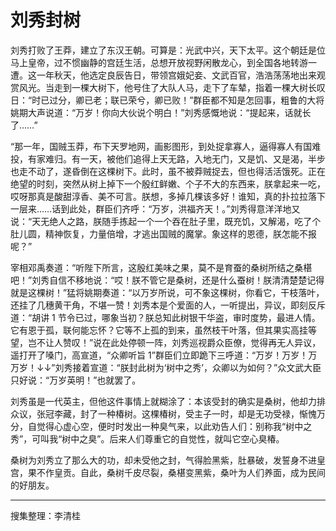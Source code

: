 # 刘秀封树

刘秀打败了王莽，建立了东汉王朝。可算是：光武中兴，天下太平。这个朝廷是位马上皇帝，过不惯幽静的宫廷生活，总想开放视野闲散龙心，到全国各地转游一遭。这一年秋天，他选定良辰告日，带领宫娥妃妾、文武百官，浩浩荡荡地出来观赏风光。当走到一棵大树下，他号住了大队人马，走下了车辇，指着一棵大树长叹日：“时已过分，卿已老；联已荣兮，卿已败！”群臣都不知是怎回事，粗鲁的大将姚期大声说道：“万岁！你向大伙说个明白！”刘秀感慨地说：“提起来，话就长了……”

“那一年，国贼玉莽，布下天罗地网，画影图形，到处捉拿寡人，逼得寡人有国难投，有家难归。有一天，被他们追得上天无路，入地无门，又是饥、又是渴，半步也走不动了，遂昏倒在这棵树下。此时，虽不被莽贼捉去，但也得活活饿死。正在绝望的时刻，突然从树上掉下一个殷红鲜嫩、个子不大的东西来，朕拿起来一吃，哎呀那真是酸甜淳香、美不可言。朕想，多掉几棵该多好！谁知，真的扑拉拉落下一层来……话到此处，群臣们齐呼：“万岁，洪福齐天！。”刘秀得意洋洋地又说：“天无绝人之路，朕随手拣起一个一个吞在肚子里，既充饥，又解渴，吃了个肚儿圆，精神恢复，力量倍增，才逃出国贼的魔掌。象这样的恩德，朕怎能不报呢？”

宰相邓禹奏道：“听陛下所言，这殷红美味之果，莫不是育蚕的桑树所结之桑椹吧！”刘秀自信不移地说：“哎！朕不管它是桑树，还是什么蚕树！朕清清楚楚记得就是这棵树！”猛将姚期奏道：“以万岁所说，可不象这棵树，你看它，干枝落叶，还挂了几穗黄干角，不堪一赞！刘秀本是个爱面的人，一听提出，异议，即刻反斥道：“胡讲 1 节令已过，哪象当初？朕总知此树银干华盗，审时度势，最进人情。它有恩于孤，联何能忘怀？它等不上孤的到来，虽然枝干叶落，但其果实高挂等望，岂不让人赞叹！”说在此处停顿一阵，刘秀巡视爵众臣僚，觉得再无人异议，遥打开了嗓门，高宣道，“众卿听旨 1”群臣们立即跪下三呼道：“万岁！万岁！万万岁！↓↓”刘秀接着宣道：“朕封此树为‘树中之秀’，众卿以为如何？”众文武大臣只好说：“万岁英明！”也就罢了。

刘秀虽是一代英主，但他这件事情上就糊涂了：本该受封的确实是桑树，他却力排众议，张冠李藏，封了一种椿树。这棵椿树，受主子一时，却是无功受禄，惭愧万分，自觉得心虚心空，便时时发出一种臭气来，以此劝告人们：别称我“树中之秀”，可叫我“树中之臭”。后来人们尊重它的自觉性，就叫它空心臭椿。

桑树为刘秀立了那么大的功，却未受他之封，气得脸黑紫，肚暴破，发誓身不进皇宫，果不作皇贡。自此，桑树千皮尽裂，桑椹变黑紫，桑叶为人们养面，成为民间的好朋友。

---

搜集整理：李清桂
